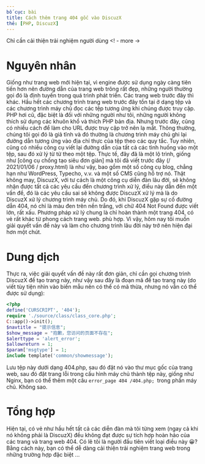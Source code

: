 ```yaml
---
bố cục: bài
title: Cách thêm trang 404 gốc vào DiscuzX
thẻ: [PHP, DiscuzX]
---
```


Chỉ cần cải thiện trải nghiệm người dùng <! - more ->

# Nguyên nhân
Giống như trang web mới hiện tại, vì engine được sử dụng ngày càng tiên tiến hơn nên đường dẫn của trang web trông rất đẹp, những người thường gọi đó là định tuyến trong quá trình phát triển.
Các trang web trước đây thì khác. Hầu hết các chương trình trang web trước đây tồn tại ở dạng tệp và các chương trình máy chủ đọc các tệp tương ứng khi chúng được truy cập. PHP hơi cũ, đặc biệt là đối với những người như tôi, những người không thích sử dụng các khuôn khổ và thích PHP bản địa.
Nhưng trước đây, cũng có nhiều cách để làm cho URL được truy cập trở nên lạ mắt. Thông thường, chúng tôi gọi đó là giả tĩnh và đó thường là chương trình máy chủ ghi lại đường dẫn tương ứng vào địa chỉ thực của tệp theo các quy tắc.
Tuy nhiên, cũng có nhiều công cụ viết lại đường dẫn của tất cả các tình huống vào một tệp, sau đó xử lý từ từ theo một tệp. Thực tế, đây đã là một lộ trình, giống như [công cụ chống tạo siêu đơn giản] mà tôi đã viết trước đây (/ 2021/01/06 / proxy.html) là như vậy, bao gồm một số công cụ blog, chẳng hạn như WordPress, Typecho, v.v. và một số CMS cũng hỗ trợ nó.
Thật không may, DiscuzX, với tư cách là một công cụ diễn đàn lâu đời, sẽ không nhận được tất cả các yêu cầu đến chương trình xử lý, điều này dẫn đến một vấn đề, đó là các yêu cầu sai sẽ không được DiscuzX xử lý mà là do DiscuzX xử lý chương trình máy chủ.
Do đó, khi DiscuzX gặp sự cố đường dẫn 404, nó chỉ là màu đen trên nền trắng, với chữ 404 Not Found được viết lớn, rất xấu. Phương pháp xử lý chung là chỉ hoàn thành một trang 404, có vẻ rất khác từ phong cách trang web. phù hợp.
Vì vậy, hôm nay tôi muốn giải quyết vấn đề này và làm cho chương trình lâu đời này trở nên hiện đại hơn một chút.

# Dung dịch
Thực ra, việc giải quyết vấn đề này rất đơn giản, chỉ cần gọi chương trình DiscuzX để tạo trang này, như vậy sau đây là đoạn mã để tạo trang này (do viết tùy tiện nhìn vào biến mẫu nên có thể có mã thừa, nhưng nó vẫn có thể được sử dụng):
```php
<?php
define('CURSCRIPT', '404');
require './source/class/class_core.php';
C::app()->init();
$navtitle = "提示信息"; 
$show_message = "抱歉，您访问的页面不存在";
$alerttype = 'alert_error';
$allowreturn = 1;
$param['msgtype'] = 1;
include template('common/showmessage');
```
Lưu tệp này dưới dạng 404.php, sau đó đặt nó vào thư mục gốc của trang web, sau đó đặt trang lỗi trong cấu hình máy chủ thành tệp này, giống như Nginx, bạn có thể thêm một câu `error_page 404 /404.php; `trong phần máy chủ. Không sao.

# Tổng hợp
Hiện tại, có vẻ như hầu hết tất cả các diễn đàn mà tôi từng xem (ngay cả khi nó không phải là DiscuzX) đều không đạt được sự tích hợp hoàn hảo của các trang và trang web 404. Có lẽ tôi là người đầu tiên viết loại điều này 😀? Bằng cách này, bạn có thể dễ dàng cải thiện trải nghiệm trang web trong những trường hợp đặc biệt ...

